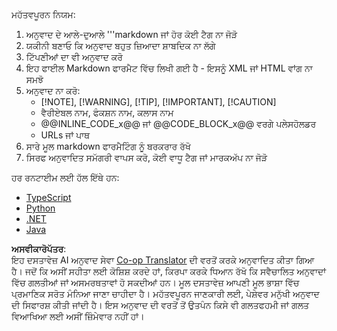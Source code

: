 <!--
CO_OP_TRANSLATOR_METADATA:
{
  "original_hash": "accc66cf3ff6a24b00f6ac0e1235644b",
  "translation_date": "2025-07-13T18:24:25+00:00",
  "source_file": "03-GettingStarted/02-client/solution/README.md",
  "language_code": "pa"
}
-->
ਮਹੱਤਵਪੂਰਨ ਨਿਯਮ:
1. ਅਨੁਵਾਦ ਦੇ ਆਲੇ-ਦੁਆਲੇ '''markdown ਜਾਂ ਹੋਰ ਕੋਈ ਟੈਗ ਨਾ ਜੋੜੋ
2. ਯਕੀਨੀ ਬਣਾਓ ਕਿ ਅਨੁਵਾਦ ਬਹੁਤ ਜ਼ਿਆਦਾ ਸ਼ਾਬਦਿਕ ਨਾ ਲੱਗੇ
3. ਟਿੱਪਣੀਆਂ ਦਾ ਵੀ ਅਨੁਵਾਦ ਕਰੋ
4. ਇਹ ਫਾਈਲ Markdown ਫਾਰਮੈਟ ਵਿੱਚ ਲਿਖੀ ਗਈ ਹੈ - ਇਸਨੂੰ XML ਜਾਂ HTML ਵਾਂਗ ਨਾ ਸਮਝੋ
5. ਅਨੁਵਾਦ ਨਾ ਕਰੋ:
   - [!NOTE], [!WARNING], [!TIP], [!IMPORTANT], [!CAUTION]
   - ਵੈਰੀਏਬਲ ਨਾਮ, ਫੰਕਸ਼ਨ ਨਾਮ, ਕਲਾਸ ਨਾਮ
   - @@INLINE_CODE_x@@ ਜਾਂ @@CODE_BLOCK_x@@ ਵਰਗੇ ਪਲੇਸਹੋਲਡਰ
   - URLs ਜਾਂ ਪਾਥ
6. ਸਾਰੇ ਮੂਲ markdown ਫਾਰਮੈਟਿੰਗ ਨੂੰ ਬਰਕਰਾਰ ਰੱਖੋ
7. ਸਿਰਫ ਅਨੁਵਾਦਿਤ ਸਮੱਗਰੀ ਵਾਪਸ ਕਰੋ, ਕੋਈ ਵਾਧੂ ਟੈਗ ਜਾਂ ਮਾਰਕਅੱਪ ਨਾ ਜੋੜੋ

ਹਰ ਰਨਟਾਈਮ ਲਈ ਹੱਲ ਇੱਥੇ ਹਨ:

- [TypeScript](./typescript/README.md)
- [Python](./python/README.md)
- [.NET](../../../../../03-GettingStarted/02-client/solution/dotnet)
- [Java](./java/README.md)

**ਅਸਵੀਕਾਰੋਪੱਤਰ**:  
ਇਹ ਦਸਤਾਵੇਜ਼ AI ਅਨੁਵਾਦ ਸੇਵਾ [Co-op Translator](https://github.com/Azure/co-op-translator) ਦੀ ਵਰਤੋਂ ਕਰਕੇ ਅਨੁਵਾਦਿਤ ਕੀਤਾ ਗਿਆ ਹੈ। ਜਦੋਂ ਕਿ ਅਸੀਂ ਸਹੀਤਾ ਲਈ ਕੋਸ਼ਿਸ਼ ਕਰਦੇ ਹਾਂ, ਕਿਰਪਾ ਕਰਕੇ ਧਿਆਨ ਰੱਖੋ ਕਿ ਸਵੈਚਾਲਿਤ ਅਨੁਵਾਦਾਂ ਵਿੱਚ ਗਲਤੀਆਂ ਜਾਂ ਅਸਮਰਥਤਾਵਾਂ ਹੋ ਸਕਦੀਆਂ ਹਨ। ਮੂਲ ਦਸਤਾਵੇਜ਼ ਆਪਣੀ ਮੂਲ ਭਾਸ਼ਾ ਵਿੱਚ ਪ੍ਰਮਾਣਿਕ ਸਰੋਤ ਮੰਨਿਆ ਜਾਣਾ ਚਾਹੀਦਾ ਹੈ। ਮਹੱਤਵਪੂਰਨ ਜਾਣਕਾਰੀ ਲਈ, ਪੇਸ਼ੇਵਰ ਮਨੁੱਖੀ ਅਨੁਵਾਦ ਦੀ ਸਿਫਾਰਸ਼ ਕੀਤੀ ਜਾਂਦੀ ਹੈ। ਇਸ ਅਨੁਵਾਦ ਦੀ ਵਰਤੋਂ ਤੋਂ ਉਤਪੰਨ ਕਿਸੇ ਵੀ ਗਲਤਫਹਮੀ ਜਾਂ ਗਲਤ ਵਿਆਖਿਆ ਲਈ ਅਸੀਂ ਜ਼ਿੰਮੇਵਾਰ ਨਹੀਂ ਹਾਂ।